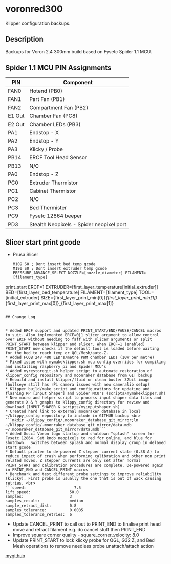 # voronred300

Klipper configuration backups.

## Description

Backups for Voron 2.4 300mm build based on Fysetc Spider 1.1 MCU.

## Spider 1.1 MCU PIN Assignments

|PIN|Component
|-|-
|FAN0|     Hotend (PB0)
|FAN1|     Part Fan (PB1)
|FAN2|     Compartment Fan (PB2)
|E1 Out|   Chamber Fan (PC8)
|E2 Out|   Chamber LEDs (PB3)
|PA1|      Endstop - X
|PA2|      Endstop - Y
|PA3|      Klicky / Probe
|PB14|     ERCF Tool Head Sensor
|PB13|     N/C
|PA0|      Endstop - Z
|PC0|      Extruder Thermistor
|PC1|      Cabinet Thermistor
|PC2|      N/C
|PC3|      Bed Thermister
|PC9|      Fysetc 12864 beeper
|PD3|      Stealth Neopixels - Spider neopixel port

## Slicer start print gcode

* Prusa Slicer <br>
  ```
  M109 S0 ; Dont insert bed temp gcode
  M190 S0 ; Dont insert extruder temp gcode
  PRESSURE_ADVANCE_SELECT NOZZLE=[nozzle_diameter] FILAMENT=[filament_type]
print_start ERCF=1 EXTRUDER=[first_layer_temperature[initial_extruder]] BED=[first_layer_bed_temperature] FILAMENT=[filament_type] TOOL=[initial_extruder] SIZE={first_layer_print_min[0]}_{first_layer_print_min[1]}_{first_layer_print_max[0]}_{first_layer_print_max[1]}
  ``` 

## Change Log


* Added ERCF support and updated PRINT_START/END/PAUSE/CANCEL macros to suit. Also implemented ERCF=0|1 slicer argument to allow control over ERCF without needing to faff with slicer arguments or split PRINT_START between klipper and slicer. When ERCF=1 (enabled) PRINT_START now checks if the default tool is loaded before waiting for the bed to reach temp or QGL/Mesh/auto-Z.      
* Added FCOB 24v 480 LED's/metre PWM chamber LEDs (10W per metre)
* Fixed issue with mymakeklipper.sh mcu config overrides for compiling and installing raspberry pi and Spider MCU's 
* Added myrestoregit.sh helper script to automate restoration of klipper_config repository and moonraker database from GIT backup
* Rebuild and install klipper/fluid on clean buster 32bit image (bullseye still has rPi camera issues with new cameralib setup)
* Klipper build/make script and configurations for updating and flashing RP [Input Shaper] and Spider MCU's (scripts/mymakeklipper.sh)
* New macro and helper script to process input shaper data files and generate X & Y graphs to klippy_config directory for review and download (INPUT_SHAPER & scripts/myinputshaper.sh)
* Created hard link to external moonraker database in local ~/klippy_config repository to include in GITHUB backup <br>
```mkdir ~/klippy_config/.moonraker_database_git_mirror;ln ~/klippy_config/.moonraker_database_git_mirror/data.mdb ~/.moonraker_database_git_mirror/data.mdb```
* Added Gucci Voron logo startup and shutdown "splash" screen for Fysetc 12864. Set knob neopixels to red for online, and blue for shutdown.  Switches between splash and normal display group in delayed start gcode 
* Default printer to de-powered Z stepper current state (0.38 A) to reduce impact of crash when performing calibration and other non print related moves. Z stepper currents are only set after normal PRINT_START and calibration procedures are complete. De-powered again in PRINT_END and CANCEL_PRINT macros
* Benchmark and test different probe settings to improve reliability (klicky). First probe is usually the one that is out of wack causing retries. <br>
  ```speed:                     7.5
  lift_speed:                 50.0
  samples:                    3
  samples_result:             median
  sample_retract_dist:        0.8
  samples_tolerance:          0.0085
  samples_tolerance_retries:  6
  ```
* Update CANCEL_PRINT to call out to PRINT_END to finalise print head move and retract filament e.g. do cancel stuff then PRINT_END
* Improve square corner quality - square_corner_velocity: 8.0
* Update PRINT_START to lock klicky probe for QGL, G32 Z, and Bed Mesh operations to remove needless probe unattach/attach action 

[mygithub](https://github.com/nigelpjames)
